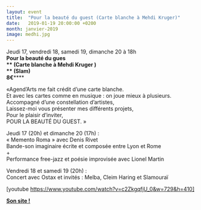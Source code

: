 ```yaml
---
layout: event
title:  "Pour la beauté du guest (Carte blanche à Mehdi Kruger)"
date:   2019-01-19 20:00:00 +0200
month: janvier-2019
image: medhi.jpg
---
```



  Jeudi 17, vendredi 18, samedi 19, dimanche 20 à 18h  
**Pour la beauté du gues  
** **(Carte blanche à Mehdi Kruger )  
** (Slam)**  
8€******





«Agend’Arts me fait crédit d’une carte blanche.  
Et avec les cartes comme en musique : on joue mieux à plusieurs.  
Accompagné d’une constellation d’artistes,  
Laissez-moi vous présenter mes différents projets,  
Pour le plaisir d’inviter,  
POUR LA BEAUTÉ DU GUEST. »

Jeudi 17 (20h) et dimanche 20 (17h) :  
« Memento Roma » avec Denis Rivet  
Bande-son imaginaire écrite et composée entre Lyon et Rome  
+  
Performance free-jazz et poésie improvisée avec Lionel Martin

Vendredi 18 et samedi 19 (20h) :  
Concert avec Ostax et invités : Melba, Cleim Haring et Slamouraï

[youtube https://www.youtube.com/watch?v=c2ZkgqfjU_0&w=729&h=410]















**[Son site !](http://mehdikruger.com/)**